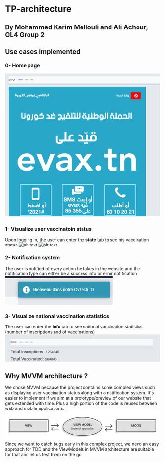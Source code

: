 # TP-architecture

## By Mohammed Karim Mellouli and Ali Achour, GL4 Group 2

## Use cases implemented
### 0- Home page
  ![alt text](https://github.com/medbensalah/TP-architecture/blob/main/image4.png?raw=true)
### 1- Visualize user vaccinatoin status
  Upon logging in, the user can enter the **state** tab to see his vaccination status
  ![alt text](https://github.com/Smooth98/TP-architecture-/blob/master/image%200.PNGraw=true)
  ![alt text](https://github.com/Smooth98/TP-architecture/blob/main/image1.PNG?raw=true)
### 2- Notification system
  The user is notified of every action he takes in the website and the notification type can either be a success info or error notification
![alt text](https://github.com/medbensalah/TP-architecture/blob/main/image2.png?raw=true)
### 3- Visualize national vaccination statistics
The user can enter the **info** tab to see national vaccination statistics (number of inscriptions and of vaccinations)
![alt text](https://github.com/medbensalah/TP-architecture/blob/main/image3.png?raw=true)
## Why MVVM architecture ?
We chose MVVM because the project contains some complex views such as displaying user vaccination status along with a notification system.
It's easier to implement if we aim at a prototype/preview of our website that gets extended with time.
Plus a high portion of the code is reused between web and mobile applications.
![alt text](https://github.com/medbensalah/TP-architecture/blob/main/image6.png?raw=true)
Since we want to catch bugs early in this complex project, we need an easy approach for TDD and the ViewModels in MVVM architecture are suitable for that and let us test them on the go.


